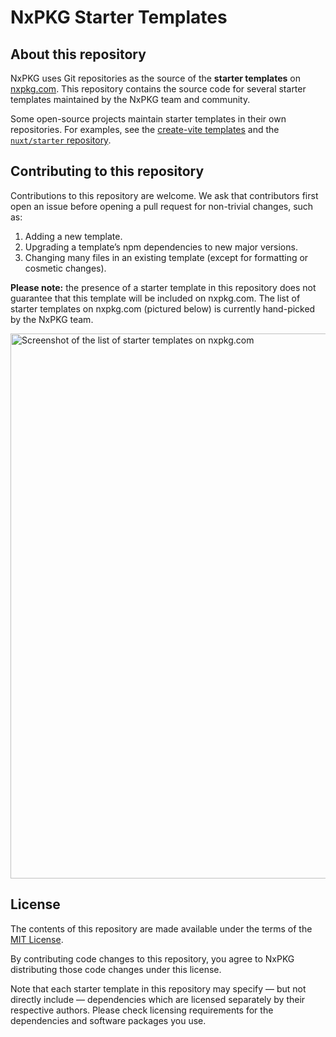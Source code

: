 # NxPKG Starter Templates

## About this repository

NxPKG uses Git repositories as the source of the __starter templates__ on [nxpkg.com](https://nxpkg.com). This repository contains the source code for several starter templates maintained by the NxPKG team and community.

Some open-source projects maintain starter templates in their own repositories. For examples, see the [create-vite templates](https://github.com/vitejs/vite/tree/main/packages/create-vite) and the [`nuxt/starter` repository](https:github.com/nuxt/starter/tree/v3-nxpkg).

## Contributing to this repository

Contributions to this repository are welcome. We ask that contributors first open an issue before opening a pull request for non-trivial changes, such as:

1. Adding a new template.
2. Upgrading a template’s npm dependencies to new major versions.
3. Changing many files in an existing template (except for formatting or cosmetic changes).

__Please note:__ the presence of a starter template in this repository does not guarantee that this template will be included on nxpkg.com. The list of starter templates on nxpkg.com (pictured below) is currently hand-picked by the NxPKG team.

<img width="872" alt="Screenshot of the list of starter templates on nxpkg.com" src="https://user-images.githubusercontent.com/1511906/223094313-879ff9ca-9825-4335-87f6-b32d94939945.png">

## License

The contents of this repository are made available under the terms of the [MIT License](./LICENSE).

By contributing code changes to this repository, you agree to NxPKG distributing those code changes under this license.

Note that each starter template in this repository may specify — but not directly include — dependencies which are licensed separately by their respective authors. Please check licensing requirements for the dependencies and software packages you use.

